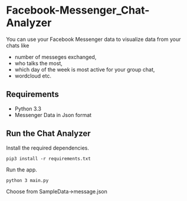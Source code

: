 # Facebook-Messenger_Chat-Analyzer
You can use your Facebook Messenger data to visualize data from your chats like 
- number of messeges exchanged, 
- who talks the most, 
- which day of the week is most active for your group chat, 
- wordcloud  etc.

## Requirements
- Python 3.3
- Messenger Data in Json format

## Run the Chat Analyzer
Install the required dependencies.
```
pip3 install -r requirements.txt
```
Run the app.
```
python 3 main.py
```

Choose from SampleData->message.json
